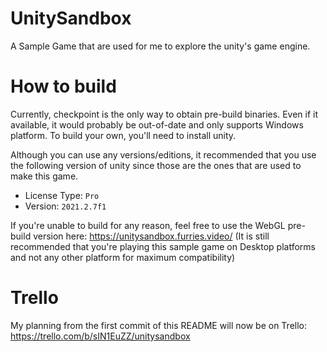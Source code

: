 # UnitySandbox
A Sample Game that are used for me to explore the unity's game engine.

# How to build
Currently, checkpoint is the only way to obtain pre-build binaries. Even if it available, it would probably be out-of-date and only supports Windows platform. To build your own, you'll need to install unity.

Although you can use any versions/editions, it recommended that you use the following version of unity since those are the ones that are used to make this game.
* License Type: `Pro`
* Version: `2021.2.7f1`

If you're unable to build for any reason, feel free to use the WebGL pre-build version here: https://unitysandbox.furries.video/ (It is still recommended that you're playing this sample game on Desktop platforms and not any other platform for maximum compatibility)

# Trello
My planning from the first commit of this README will now be on Trello: https://trello.com/b/sIN1EuZZ/unitysandbox
